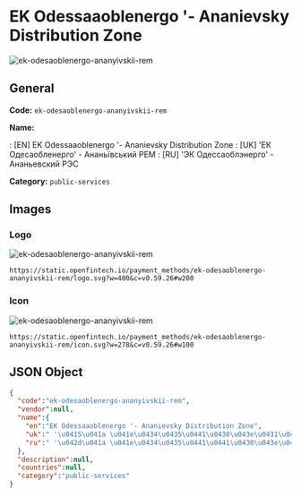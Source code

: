 
# EK Odessaaoblenergo '- Ananievsky Distribution Zone 
![ek-odesaoblenergo-ananyivskii-rem](https://static.openfintech.io/payment_methods/ek-odesaoblenergo-ananyivskii-rem/logo.svg?w=400&c=v0.59.26#w200)  

## General 
**Code:** `ek-odesaoblenergo-ananyivskii-rem` 
 
**Name:** 
 
:	[EN] EK Odessaaoblenergo '- Ananievsky Distribution Zone 
:	[UK]  'ЕК Одесаобленерго' - Ананьївський РЕМ 
:	[RU]  'ЭК Одессаоблэнерго' - Ананьевский РЭС 
 
**Category:** `public-services` 
 

## Images 

### Logo 
![ek-odesaoblenergo-ananyivskii-rem](https://static.openfintech.io/payment_methods/ek-odesaoblenergo-ananyivskii-rem/logo.svg?w=400&c=v0.59.26#w200)  

```
https://static.openfintech.io/payment_methods/ek-odesaoblenergo-ananyivskii-rem/logo.svg?w=400&c=v0.59.26#w200
```  

### Icon 
![ek-odesaoblenergo-ananyivskii-rem](https://static.openfintech.io/payment_methods/ek-odesaoblenergo-ananyivskii-rem/icon.svg?w=278&c=v0.59.26#w100)  

```
https://static.openfintech.io/payment_methods/ek-odesaoblenergo-ananyivskii-rem/icon.svg?w=278&c=v0.59.26#w100
```  

## JSON Object 

```json
{
  "code":"ek-odesaoblenergo-ananyivskii-rem",
  "vendor":null,
  "name":{
    "en":"EK Odessaaoblenergo '- Ananievsky Distribution Zone",
    "uk":" '\u0415\u041a \u041e\u0434\u0435\u0441\u0430\u043e\u0431\u043b\u0435\u043d\u0435\u0440\u0433\u043e' - \u0410\u043d\u0430\u043d\u044c\u0457\u0432\u0441\u044c\u043a\u0438\u0439 \u0420\u0415\u041c",
    "ru":" '\u042d\u041a \u041e\u0434\u0435\u0441\u0441\u0430\u043e\u0431\u043b\u044d\u043d\u0435\u0440\u0433\u043e' - \u0410\u043d\u0430\u043d\u044c\u0435\u0432\u0441\u043a\u0438\u0439 \u0420\u042d\u0421"
  },
  "description":null,
  "countries":null,
  "category":"public-services"
}
```  
